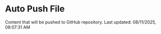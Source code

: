 # Auto Push File

Content that will be pushed to GitHub repository.
Last updated: 08/11/2025, 08:07:31 AM